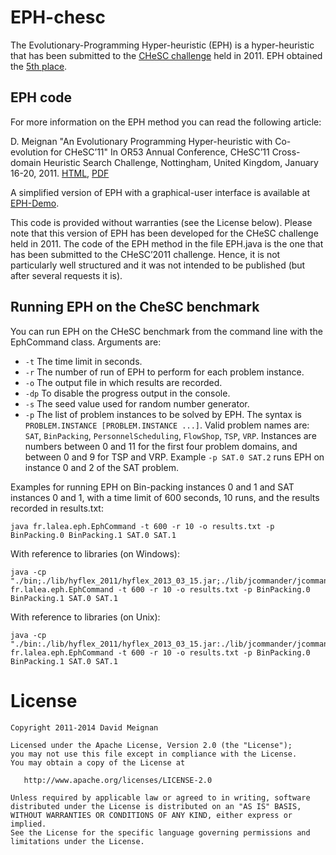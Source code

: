 EPH-chesc
=========

The Evolutionary-Programming Hyper-heuristic (EPH) is a hyper-heuristic that has been submitted to the [CHeSC challenge](http://www.asap.cs.nott.ac.uk/external/chesc2011/index.html) held in 2011. EPH obtained the [5th place](http://www.asap.cs.nott.ac.uk/external/chesc2011/results.html).

EPH code
--------

For more information on the EPH method you can read the following article:

D. Meignan "An Evolutionary Programming Hyper-heuristic with Co-evolution for CHeSC’11"
In OR53 Annual Conference, CHeSC’11 Cross-domain Heuristic Search Challenge, Nottingham, United Kingdom, January 16-20, 2011.
[HTML](http://www.lalea.fr/?page_id=216), [PDF](http://www.lalea.fr/papers/Meignan2011_OR53_EPH_Hyperheuristic.pdf)

A simplified version of EPH with a graphical-user interface is available at [EPH-Demo](http://www.lalea.fr/?page_id=43).

This code is provided without warranties (see the License below). Please note that this version of EPH has been developed for the CHeSC challenge held in 2011. The code of the EPH method in the file EPH.java is the one that has been submitted to the CHeSC’2011 challenge. Hence, it is not particularly well structured and it was not intended to be published (but after several requests it is).

Running EPH on the CheSC benchmark
----------------------------------

You can run EPH on the CHeSC benchmark from the command line with the EphCommand class. Arguments are:
* `-t` The time limit in seconds.
* `-r` The number of run of EPH to perform for each problem instance.
* `-o` The output file in which results are recorded.
* `-dp` To disable the progress output in the console.
* `-s` The seed value used for random number generator.
* `-p` The list of problem instances to be solved by EPH. The syntax is `PROBLEM.INSTANCE [PROBLEM.INSTANCE ...]`. Valid problem names are: `SAT`, `BinPacking`, `PersonnelScheduling`, `FlowShop`, `TSP`, `VRP`. Instances are numbers between 0 and 11 for the first four problem domains, and between 0 and 9 for TSP and VRP. Example `-p SAT.0 SAT.2` runs EPH on instance 0 and 2 of the SAT problem.

Examples for running EPH on Bin-packing instances 0 and 1 and SAT instances 0 and 1, with a time limit of 600 seconds, 10 runs, and the results recorded in results.txt:

    java fr.lalea.eph.EphCommand -t 600 -r 10 -o results.txt -p BinPacking.0 BinPacking.1 SAT.0 SAT.1
    
With reference to libraries (on Windows):

    java -cp "./bin;./lib/hyflex_2011/hyflex_2013_03_15.jar;./lib/jcommander/jcommander_2014_11_14.jar" fr.lalea.eph.EphCommand -t 600 -r 10 -o results.txt -p BinPacking.0 BinPacking.1 SAT.0 SAT.1
    
With reference to libraries (on Unix):

    java -cp "./bin:./lib/hyflex_2011/hyflex_2013_03_15.jar:./lib/jcommander/jcommander_2014_11_14.jar" fr.lalea.eph.EphCommand -t 600 -r 10 -o results.txt -p BinPacking.0 BinPacking.1 SAT.0 SAT.1

License
=======
    Copyright 2011-2014 David Meignan

    Licensed under the Apache License, Version 2.0 (the "License");
    you may not use this file except in compliance with the License.
    You may obtain a copy of the License at

       http://www.apache.org/licenses/LICENSE-2.0

    Unless required by applicable law or agreed to in writing, software
    distributed under the License is distributed on an "AS IS" BASIS,
    WITHOUT WARRANTIES OR CONDITIONS OF ANY KIND, either express or implied.
    See the License for the specific language governing permissions and
    limitations under the License.
